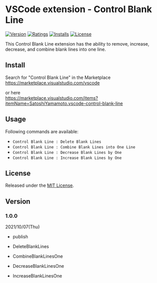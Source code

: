# VSCode extension - Control Blank Line

[![Version][version-badge]][marketplace]
[![Ratings][ratings-badge]][marketplace-ratings]
[![Installs][installs-badge]][marketplace]
[![License][license-badge]][license]

This Control Blank Line extension has the ability to remove, increase, decrease, and combine blank lines into one line.

## Install

Search for "Control Blank Line" in the Marketplace  
https://marketplace.visualstudio.com/vscode

or here  
https://marketplace.visualstudio.com/items?itemName=SatoshiYamamoto.vscode-control-blank-line

## Usage

Following commands are available:

- `Control Blank Line : Delete Blank Lines`
- `Control Blank Line : Combine Blank Lines into One Line`
- `Control Blank Line : Decrease Blank Lines by One`
- `Control Blank Line : Increase Blank Lines by One`

## License

Released under the [MIT License][license].

[version-badge]: https://vsmarketplacebadge.apphb.com/version/SatoshiYamamoto.vscode-control-blank-line.svg
[ratings-badge]: https://vsmarketplacebadge.apphb.com/rating/SatoshiYamamoto.vscode-control-blank-line.svg
[installs-badge]: https://vsmarketplacebadge.apphb.com/installs/SatoshiYamamoto.vscode-control-blank-line.svg
[license-badge]: https://img.shields.io/github/license/standard-software/vscode-control-blank-line.svg

[marketplace]: https://marketplace.visualstudio.com/items?itemName=SatoshiYamamoto.vscode-control-blank-line
[marketplace-ratings]: https://marketplace.visualstudio.com/items?itemName=SatoshiYamamoto.vscode-control-blank-line#review-details
[license]: https://github.com/standard-software/vscode-control-blank-line/blob/master/LICENSE

## Version

### 1.0.0
2021/10/07(Thu)
- publish

- DeleteBlankLines
- CombineBlankLinesOne
- DecreaseBlankLinesOne
- IncreaseBlankLinesOne
